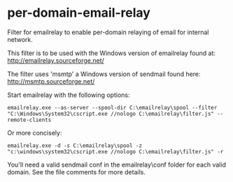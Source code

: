 # per-domain-email-relay
Filter for emailrelay to enable per-domain relaying of email for internal network.

This filter is to be used with the Windows version of emailrelay found at: http://emailrelay.sourceforge.net/

The filter uses 'msmtp' a Windows version of sendmail found here: http://msmtp.sourceforge.net/

Start emailrelay with the following options:

    emailrelay.exe --as-server --spool-dir C:\emailrelay\spool --filter "C:\Windows\System32\cscript.exe //nologo C:\emailrelay\filter.js" --remote-clients

Or more concisely:

    emailrelay.exe -d -s C:\emailrelay\spool -z "c:\windows\system32\cscript.exe //nologo C:\emailrelay\filter.js" -r

You'll need a valid sendmail conf in the emailrelay\conf folder for each valid domain. See the file comments for more details.
